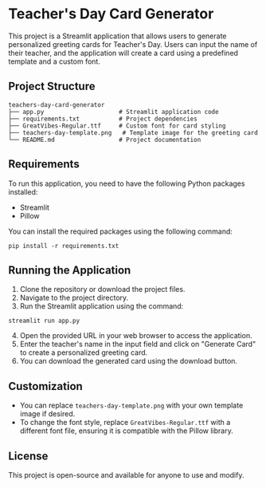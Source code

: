 # Teacher's Day Card Generator

This project is a Streamlit application that allows users to generate personalized greeting cards for Teacher's Day. Users can input the name of their teacher, and the application will create a card using a predefined template and a custom font.

## Project Structure

```
teachers-day-card-generator
├── app.py                     # Streamlit application code
├── requirements.txt           # Project dependencies
├── GreatVibes-Regular.ttf     # Custom font for card styling
├── teachers-day-template.png   # Template image for the greeting card
└── README.md                  # Project documentation
```

## Requirements

To run this application, you need to have the following Python packages installed:

- Streamlit
- Pillow

You can install the required packages using the following command:

```
pip install -r requirements.txt
```

## Running the Application

1. Clone the repository or download the project files.
2. Navigate to the project directory.
3. Run the Streamlit application using the command:

```
streamlit run app.py
```

4. Open the provided URL in your web browser to access the application.
5. Enter the teacher's name in the input field and click on "Generate Card" to create a personalized greeting card.
6. You can download the generated card using the download button.

## Customization

- You can replace `teachers-day-template.png` with your own template image if desired.
- To change the font style, replace `GreatVibes-Regular.ttf` with a different font file, ensuring it is compatible with the Pillow library.

## License

This project is open-source and available for anyone to use and modify.